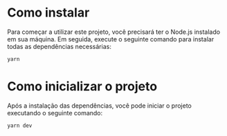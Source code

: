 # Como instalar

Para começar a utilizar este projeto, você precisará ter o Node.js instalado em sua máquina. 
Em seguida, execute o seguinte comando para instalar todas as dependências necessárias:

``
    yarn
``

# Como inicializar o projeto

Após a instalação das dependências, você pode iniciar o projeto executando o seguinte comando:

``
    yarn dev
``
